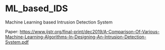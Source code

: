 # ML_based_IDS
Machine Learning based Intrusion Detection System


Paper: https://www.ijstr.org/final-print/dec2019/A-Comparison-Of-Various-Machine-Learning-Algorithms-In-Designing-An-Intrusion-Detection-System.pdf
